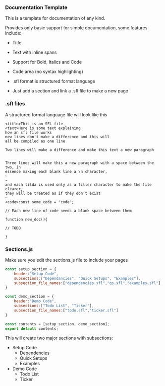### Documentation Template
This is a template for documentation of any kind.

Provides only basic support for simple documentation, some features include:
  - Title
  - Text with inline spans
  - Support for Bold, Italics and Code
  - Code area (no syntax highlighting)

- .sfl format is structured format language
- Just add a section and link a .sfl file to make a new page

### .sfl files
A structured format language file will look like this
```text
<title>This is an SFL file
<text>Here is some text explaining
how an sfl file works
new lines don't make a difference and this will
all be compiled as one line

Two lines will make a difference and make this text a new paragraph


Three lines will make this a new paragraph with a space between the two, in
essence making each blank line a \n character, 
~
~
and each tilda is used only as a filler character to make the file clearer,
they will be treated as if they don't exist
~
<code>const some_code = "code";

// Each new line of code needs a blank space between them

function new_doc(){

// TODO

}
```

### Sections.js
Make sure you edit the sections.js file to include your pages
```javascript
const setup_section = {
    header:"Setup Code",
    subsections:["Dependancies", "Quick Setups", "Examples"],
    subsection_file_names:["dependencies.sfl","qs.sfl","examples.sfl"]
}

const demo_section = {
    header:"Demo Code",
    subsections:["Todo List", "Ticker"],
    subsection_file_names:["todo.sfl","ticker.sfl"]
}

const contents = [setup_section, demo_section];
export default contents;
```

This will create two major sections with subsections:
- Setup Code
    - Dependencies
    - Quick Setups
    - Examples
- Demo Code
    - Todo List
    - Ticker
 
  

